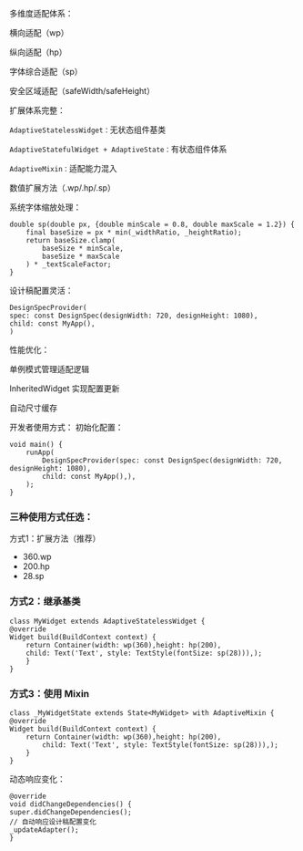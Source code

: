 多维度适配体系：

横向适配（wp）

纵向适配（hp）

字体综合适配（sp）

安全区域适配（safeWidth/safeHeight）

扩展体系完整：

`AdaptiveStatelessWidget：`无状态组件基类

`AdaptiveStatefulWidget + AdaptiveState：`有状态组件体系

`AdaptiveMixin：`适配能力混入

数值扩展方法（.wp/.hp/.sp）

系统字体缩放处理：

```
double sp(double px, {double minScale = 0.8, double maxScale = 1.2}) {
    final baseSize = px * min(_widthRatio, _heightRatio);
    return baseSize.clamp(
        baseSize * minScale,
        baseSize * maxScale
    ) * _textScaleFactor;
}
```
设计稿配置灵活：

```
DesignSpecProvider(
spec: const DesignSpec(designWidth: 720, designHeight: 1080),
child: const MyApp(),
)
```
性能优化：

单例模式管理适配逻辑

InheritedWidget 实现配置更新

自动尺寸缓存

开发者使用方式：
初始化配置：

```
void main() {
    runApp(
        DesignSpecProvider(spec: const DesignSpec(designWidth: 720, designHeight: 1080),
        child: const MyApp(),),
    );
}
```
### 三种使用方式任选：

方式1：扩展方法（推荐）
- 360.wp
- 200.hp
- 28.sp

###  方式2：继承基类
```
class MyWidget extends AdaptiveStatelessWidget {
@override
Widget build(BuildContext context) {
    return Container(width: wp(360),height: hp(200),
    child: Text('Text', style: TextStyle(fontSize: sp(28))),);
    }
}
```

### 方式3：使用 Mixin
```
class _MyWidgetState extends State<MyWidget> with AdaptiveMixin {
@override
Widget build(BuildContext context) {
    return Container(width: wp(360),height: hp(200),
        child: Text('Text', style: TextStyle(fontSize: sp(28))),);
    }
}
```
动态响应变化：

```
@override
void didChangeDependencies() {
super.didChangeDependencies();
// 自动响应设计稿配置变化
_updateAdapter();
}
```
